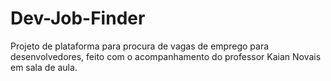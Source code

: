 # Dev-Job-Finder
Projeto de plataforma para procura de vagas de emprego para desenvolvedores, feito com o acompanhamento do professor Kaian Novais em sala de aula.
